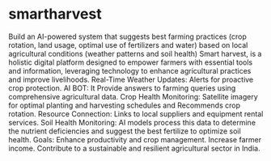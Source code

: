 # smartharvest
Build an AI-powered system that suggests best farming practices (crop rotation, land usage, optimal use of fertilizers and water) based on local agricultural conditions (weather patterns and soil health)
Smart harvest, is a holistic digital platform designed to empower farmers with essential tools and information, leveraging technology to enhance agricultural practices and improve livelihoods.
Real-Time Weather Updates: Alerts for proactive crop protection. 
AI BOT: It Provide answers to farming queries using comprehensive agricultural data.
Crop Health Monitoring: Satellite imagery for optimal planting and harvesting schedules and Recommends crop rotation. 
Resource Connection: Links to local suppliers and equipment rental services.
Soil Health Monitoring: AI models process this data to determine the nutrient deficiencies and suggest the best fertilize to optimize soil health.
Goals:
Enhance productivity and crop management. Increase farmer income. Contribute to a sustainable and resilient agricultural sector in India.
